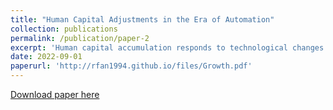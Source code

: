 ```yaml
---
title: "Human Capital Adjustments in the Era of Automation"
collection: publications
permalink: /publication/paper-2
excerpt: 'Human capital accumulation responds to technological changes. I study the effects of automation industrial revolution on labor share, wage premium, and inequality under the framework of task model with heterogeneous workers (skilled and unskilled) and endogenous human capital. First, human capital accumulation races with automation, decreasing the automation level and increasing the labor share. Second, uneven responses of skilled and unskilled workers amplify the inequality effect, explaining 60% of the wage premium increase. I calibrate the model to fit the data between 1980 and 2005 and discuss the policy implications. Empirical evidence is provided at both industry and occupation levels. Automation has a positive effect on labor composition and overall skill level. The responses of skilled and unskilled workers are significantly different.'
date: 2022-09-01
paperurl: 'http://rfan1994.github.io/files/Growth.pdf'
---
```

[Download paper here](http://rfan1994.github.io/files/Growth.pdf)
